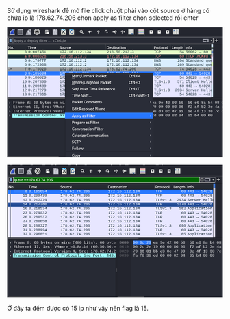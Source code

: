 Sử dụng wireshark để mở file
click chuột phải vào cột source ở hàng có chứa ip là 178.62.74.206 chọn apply as filter chọn selected rồi enter

![alt text](image-1.png)

![alt text](image-2.png)

Ở đây ta đếm được có 15 ip như vậy nên flag là 15.